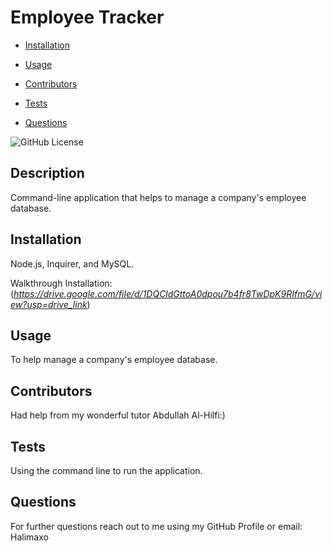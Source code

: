 # Employee Tracker

- [Installation](#installation)

- [Usage](#usage)

- [Contributors](#contributors)

- [Tests](#tests)

- [Questions](#questions)

![GitHub License](https://img.shields.io/badge/license-None-pink.svg)

## Description

Command-line application that helps to manage a company's employee database.

## Installation

Node.js, Inquirer, and MySQL.

Walkthrough Installation: (*https://drive.google.com/file/d/1DQCldGttoA0dpou7b4fr8TwDpK9RIfmG/view?usp=drive_link*)

## Usage

To help manage a company's employee database.

## Contributors

Had help from my wonderful tutor Abdullah Al-Hilfi:)

## Tests

Using the command line to run the application.

## Questions

For further questions reach out to me using my GitHub Profile or email:
Halimaxo
